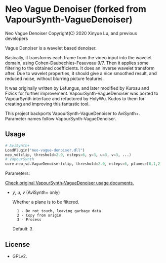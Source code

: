 # Neo Vague Denoiser (forked from VapourSynth-VagueDenoiser)

Neo Vague Denoiser Copyright(C) 2020 Xinyue Lu, and previous developers

Vague Denoiser is a wavelet based denoiser.

Basically, it transforms each frame from the video input into the wavelet domain, using Cohen-Daubechies-Feauveau 9/7. Then it applies some filtering to the obtained coefficients. It does an inverse wavelet transform after. Due to wavelet properties, it should give a nice smoothed result, and reduced noise, without blurring picture features.

It was originally written by Lefungus, and later modified by Kurosu and Fizick for further improvement. VapourSynth-VagueDenoiser was ported to VapourSynth interface and refactored by HolyWu. Kudos to them for creating and improving this fantastic tool.

This project backports VapourSynth-VagueDenoiser to AviSynth+. Parameter names follow VapourSynth-VagueDenoiser.

## Usage

```python
# AviSynth+
LoadPlugin("neo-vague-denoiser.dll")
neo_vd(clip, threshold=2.0, nsteps=6, y=3, u=3, v=3, ...)
# VapourSynth
core.neo_vd.VagueDenoiser(clip, threshold=2.0, nsteps=6, planes=[0,1,2], ...)
```

Parameters:

[Check original VapourSynth-VagueDenoiser usage documents.](https://github.com/HomeOfVapourSynthEvolution/VapourSynth-VagueDenoiser/blob/master/README.md)

- *y*, *u*, *v* (AviSynth+ only)

    Whether a plane is to be filtered.

        1 - Do not touch, leaving garbage data
        2 - Copy from origin
        3 - Process

    Default: 3.

## License

* GPLv2.
